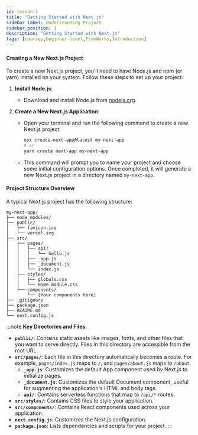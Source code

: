 ```yaml
---
id: lesson-1
title: "Getting Started with Next.js"
sidebar_label: Understanding Project
sidebar_position: 1
description: "Getting Started with Next.js"
tags: [courses,beginner-level,FramWorks,Introduction]
---
```

 

#### Creating a New Next.js Project

To create a new Next.js project, you'll need to have Node.js and npm (or yarn) installed on your system. Follow these steps to set up your project:

1. **Install Node.js**:
   - Download and install Node.js from [nodejs.org](https://nodejs.org/).

2. **Create a New Next.js Application**:
   - Open your terminal and run the following command to create a new Next.js project:
     ```bash
     npx create-next-app@latest my-next-app
     # or
     yarn create next-app my-next-app
     ```

   - This command will prompt you to name your project and choose some initial configuration options. Once completed, it will generate a new Next.js project in a directory named `my-next-app`.

#### Project Structure Overview

A typical Next.js project has the following structure:

```
my-next-app/
├── node_modules/
├── public/
│   ├── favicon.ico
│   └── vercel.svg
├── src/
│   ├── pages/
│   │   ├── api/
│   │   │   └── hello.js
│   │   ├── _app.js
│   │   ├── _document.js
│   │   └── index.js
│   ├── styles/
│   │   ├── globals.css
│   │   └── Home.module.css
│   └── components/
│       └── [Your components here]
├── .gitignore
├── package.json
├── README.md
└── next.config.js
```

:::note
**Key Directories and Files**:
- **`public/`**: Contains static assets like images, fonts, and other files that you want to serve directly. Files in this directory are accessible from the root URL.
- **`src/pages/`**: Each file in this directory automatically becomes a route. For example, `pages/index.js` maps to `/`, and `pages/about.js` maps to `/about`.
  - **`_app.js`**: Customizes the default App component used by Next.js to initialize pages.
  - **`_document.js`**: Customizes the default Document component, useful for augmenting the application's HTML and body tags.
  - **`api/`**: Contains serverless functions that map to `/api/*` routes.
- **`src/styles/`**: Contains CSS files to style your application.
- **`src/components/`**: Contains React components used across your application.
- **`next.config.js`**: Customizes the Next.js configuration.
- **`package.json`**: Lists dependencies and scripts for your project.
:::